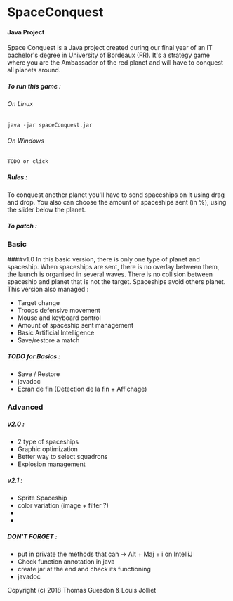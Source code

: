 # SpaceConquest
 
#### Java Project

Space Conquest is a Java project created during our final year of an IT bachelor's degree in University of Bordeaux (FR).
It's a strategy game where you are the Ambassador of the red planet and will have to conquest all planets around.


##### To run this game :
###### On Linux 
    java -jar spaceConquest.jar
###### On Windows
    TODO or click

##### Rules :
To conquest another planet you'll have to send spaceships on it using drag and drop. You also can choose the amount of spaceships sent (in %), 
using the slider below the planet.

##### To patch :
    

### Basic 
####v1.0
In this basic version, there is only one type of planet and spaceship. When spaceships are sent, there is no overlay between them, the launch is organised in several waves.
There is no collision between spaceship and planet that is not the target. Spaceships avoid others planet.
This version also managed :
- Target change
- Troops defensive movement
- Mouse and keyboard control
- Amount of spaceship sent management
- Basic Artificial Intelligence
- Save/restore a match




##### TODO for Basics :
- Save / Restore
- javadoc 
- Ecran de fin (Detection de la fin + Affichage)
### Advanced

##### v2.0 :
- 2 type of spaceships
- Graphic optimization
- Better way to select squadrons
- Explosion management


##### v2.1 :
- Sprite Spaceship
- color variation (image + filter ?)
-
-



##### DON'T FORGET :
- put in private the methods that can -> Alt + Maj + i on IntelliJ
- Check function annotation in java
- create jar at the end and check its functioning
- javadoc





Copyright (c) 2018 Thomas Guesdon & Louis Jolliet